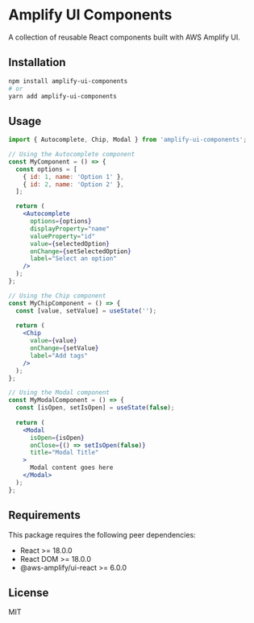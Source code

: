 # Amplify UI Components

A collection of reusable React components built with AWS Amplify UI.

## Installation

```bash
npm install amplify-ui-components
# or
yarn add amplify-ui-components
```

## Usage

```jsx
import { Autocomplete, Chip, Modal } from 'amplify-ui-components';

// Using the Autocomplete component
const MyComponent = () => {
  const options = [
    { id: 1, name: 'Option 1' },
    { id: 2, name: 'Option 2' },
  ];

  return (
    <Autocomplete
      options={options}
      displayProperty="name"
      valueProperty="id"
      value={selectedOption}
      onChange={setSelectedOption}
      label="Select an option"
    />
  );
};

// Using the Chip component
const MyChipComponent = () => {
  const [value, setValue] = useState('');
  
  return (
    <Chip
      value={value}
      onChange={setValue}
      label="Add tags"
    />
  );
};

// Using the Modal component
const MyModalComponent = () => {
  const [isOpen, setIsOpen] = useState(false);
  
  return (
    <Modal
      isOpen={isOpen}
      onClose={() => setIsOpen(false)}
      title="Modal Title"
    >
      Modal content goes here
    </Modal>
  );
};
```

## Requirements

This package requires the following peer dependencies:

- React >= 18.0.0
- React DOM >= 18.0.0
- @aws-amplify/ui-react >= 6.0.0

## License

MIT